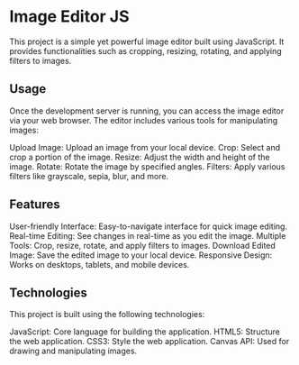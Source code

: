 # Image Editor JS

This project is a simple yet powerful image editor built using JavaScript. It provides functionalities such as cropping, resizing, rotating, and applying filters to images.

## Usage

Once the development server is running, you can access the image editor via your web browser. The editor includes various tools for manipulating images:

Upload Image: Upload an image from your local device.
Crop: Select and crop a portion of the image.
Resize: Adjust the width and height of the image.
Rotate: Rotate the image by specified angles.
Filters: Apply various filters like grayscale, sepia, blur, and more.

## Features

User-friendly Interface: Easy-to-navigate interface for quick image editing.
Real-time Editing: See changes in real-time as you edit the image.
Multiple Tools: Crop, resize, rotate, and apply filters to images.
Download Edited Image: Save the edited image to your local device.
Responsive Design: Works on desktops, tablets, and mobile devices.

## Technologies

This project is built using the following technologies:

JavaScript: Core language for building the application.
HTML5: Structure the web application.
CSS3: Style the web application.
Canvas API: Used for drawing and manipulating images.
